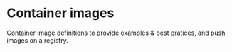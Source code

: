 # Container images

Container image definitions to provide examples & best pratices, and push images on a registry.

